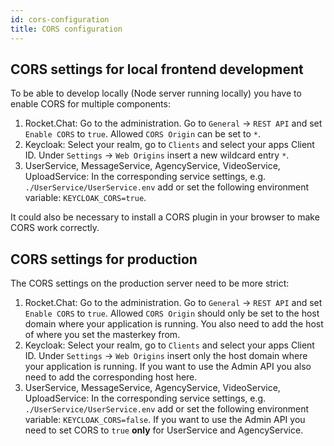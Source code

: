 ```yaml
---
id: cors-configuration
title: CORS configuration
---
```

## CORS settings for local frontend development
To be able to develop locally (Node server running locally) you have to enable CORS for multiple components:

1. Rocket.Chat: Go to the administration. Go to `General` → `REST API` and set `Enable CORS` to `true`. Allowed `CORS Origin` can be set to `*`.
2. Keycloak: Select your realm, go to `Clients` and select your apps Client ID. Under `Settings` -> `Web Origins` insert a new wildcard entry `*`.
3. UserService, MessageService, AgencyService, VideoService, UploadService: In the corresponding service settings, e.g. `./UserService/UserService.env` add or set the following environment variable: `KEYCLOAK_CORS=true`.

It could also be necessary to install a CORS plugin in your browser to make CORS work correctly.

## CORS settings for production
The CORS settings on the production server need to be more strict:

1. Rocket.Chat: Go to the administration. Go to `General` → `REST API` and set `Enable CORS` to `true`. Allowed `CORS Origin` should only be set to the host domain where your application is running. You also need to add the host of where you set the masterkey from.
2. Keycloak: Select your realm, go to `Clients` and select your apps Client ID. Under `Settings` -> `Web Origins` insert only the host domain where your application is running. If you want to use the Admin API you also need to add the corresponding host here.
3. UserService, MessageService, AgencyService, VideoService, UploadService: In the corresponding service settings, e.g. `./UserService/UserService.env` add or set the following environment variable: `KEYCLOAK_CORS=false`. If you want to use the Admin API you need to set CORS to `true` **only** for UserService and AgencyService.
